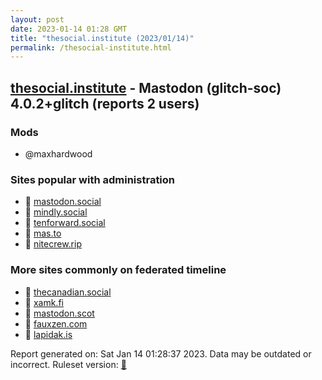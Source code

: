 ```yaml
---
layout: post
date: 2023-01-14 01:28 GMT
title: "thesocial.institute (2023/01/14)"
permalink: /thesocial-institute.html
---
```


## [thesocial.institute](https://thesocial.institute) - Mastodon (glitch-soc) 4.0.2+glitch (reports 2 users)

### Mods
 * @maxhardwood

### Sites popular with administration

* 🐘 [mastodon.social](/mastodon-social.html)
* 🐘 [mindly.social](/mindly-social.html)
* 🐘 [tenforward.social](/tenforward-social.html)
* 🐘 [mas.to](/mas-to.html)
* 🐘 [nitecrew.rip](/nitecrew-rip.html)

### More sites commonly on federated timeline

* 🐘 [thecanadian.social](/thecanadian-social.html)
* 🐘 [xamk.fi](/xamk-fi.html)
* 🐘 [mastodon.scot](/mastodon-scot.html)
* 🐘 [fauxzen.com](/fauxzen-com.html)
* 🐘 [lapidak.is](/lapidak-is.html)

Report generated on: Sat Jan 14 01:28:37 2023. Data may be outdated or incorrect.
Ruleset version: [🧁](/version-cupcake)
